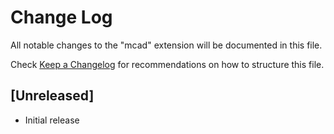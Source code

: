 # Change Log

All notable changes to the "mcad" extension will be documented in this file.

Check [Keep a Changelog](http://keepachangelog.com/) for recommendations on how to structure this file.

## [Unreleased]

- Initial release